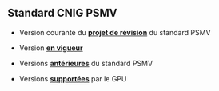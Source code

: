 ## Standard CNIG PSMV

- Version courante du [**projet de révision**](https://github.com/cnigfr/schema-plan-sauvegarde-et-mise-en-valeur/tree/main/standard/standard%20PSMV%20version%20courante%20du%20projet%20de%20r%C3%A9vision) du standard PSMV

- Version [**en vigueur**](https://github.com/cnigfr/schema-plan-sauvegarde-et-mise-en-valeur/tree/main/standard/standard%20PSMV%20version%20en%20vigueur%20publi%C3%A9e)
    
- Versions [**antérieures**](https://github.com/cnigfr/schema-plan-sauvegarde-et-mise-en-valeur/tree/main/standard/standard%20PSMV%20versions%20ant%C3%A9rieures) du standard PSMV
  
- Versions [**supportées**](https://www.geoportail-urbanisme.gouv.fr/manuals/) par le GPU
